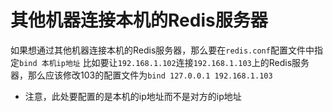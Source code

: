 # 其他机器连接本机的Redis服务器
如果想通过其他机器连接本机的Redis服务器，那么要在`redis.conf`配置文件中指定`bind 本机ip地址`
比如要让`192.168.1.102`连接`192.168.1.103`上的Redis服务器，那么应该修改103的配置文件为`bind 127.0.0.1 192.168.1.103`
- 注意，此处要配置的是本机的ip地址而不是对方的ip地址